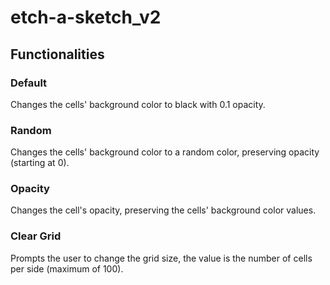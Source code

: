 # etch-a-sketch_v2

## Functionalities
### Default
Changes the cells' background color to black with 0.1 opacity.
### Random
Changes the cells' background color to a random color, preserving opacity (starting at 0).
### Opacity
Changes the cell's opacity, preserving the cells' background color values.
### Clear Grid
Prompts the user to change the grid size, the value is the number of cells per side (maximum of 100).